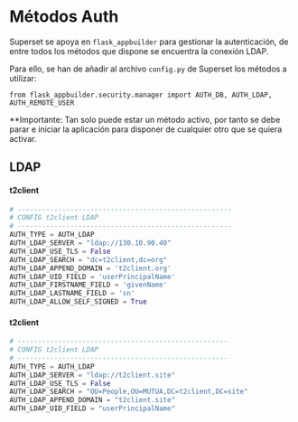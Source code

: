 # Métodos Auth
Superset se apoya en `flask_appbuilder` para gestionar la autenticación, de entre todos los métodos que dispone se encuentra la conexión LDAP.

Para ello, se han de añadir al archivo `config.py` de Superset los métodos a utilizar:

```pyton
from flask_appbuilder.security.manager import AUTH_DB, AUTH_LDAP, AUTH_REMOTE_USER
```
**Importante:
Tan solo puede estar un método activo, por tanto se debe parar e iniciar la aplicación para disponer de cualquier otro que se quiera activar.

## LDAP

#### t2client

```python
# -----------------------------------------------------
# CONFIG t2client LDAP
# -----------------------------------------------------
AUTH_TYPE = AUTH_LDAP
AUTH_LDAP_SERVER = "ldap://130.10.90.40"
AUTH_LDAP_USE_TLS = False
AUTH_LDAP_SEARCH = "dc=t2client,dc=org"
AUTH_LDAP_APPEND_DOMAIN = 't2client.org'
AUTH_LDAP_UID_FIELD = 'userPrincipalName'
AUTH_LDAP_FIRSTNAME_FIELD = 'givenName'
AUTH_LDAP_LASTNAME_FIELD = 'sn'
AUTH_LDAP_ALLOW_SELF_SIGNED = True
```

#### t2client

```python
# ----------------------------------------------------
# CONFIG t2client LDAP
# ----------------------------------------------------
AUTH_TYPE = AUTH_LDAP
AUTH_LDAP_SERVER = "ldap://t2client.site"
AUTH_LDAP_USE_TLS = False
AUTH_LDAP_SEARCH = "OU=People,OU=MUTUA,DC=t2client,DC=site"
AUTH_LDAP_APPEND_DOMAIN = "t2client.site"
AUTH_LDAP_UID_FIELD = "userPrincipalName"
```